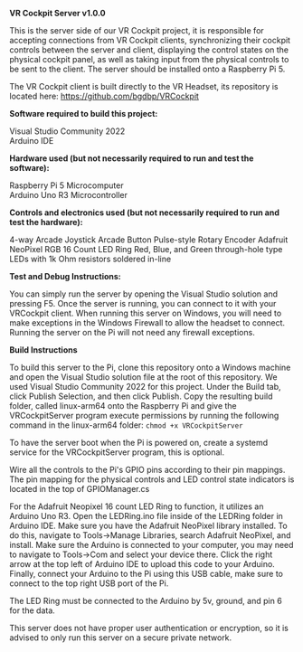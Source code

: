 **VR Cockpit Server v1.0.0**

This is the server side of our VR Cockpit project, it is responsible for
accepting connections from VR Cockpit clients, synchronizing their cockpit controls
between the server and client, displaying the control states on the physical
cockpit panel, as well as taking input from the physical controls to be sent
to the client. The server should be installed onto a Raspberry Pi 5. 

The VR Cockpit client
is built directly to the VR Headset, its repository is located here: https://github.com/bgdbp/VRCockpit

**Software required to build this project:**

  Visual Studio Community 2022  
  Arduino IDE

**Hardware used (but not necessarily required to run and test the software):**

  Raspberry Pi 5 Microcomputer  
  Arduino Uno R3 Microcontroller

**Controls and electronics used (but not necessarily required to run and test the hardware):**

  4-way Arcade Joystick
  Arcade Button
  Pulse-style Rotary Encoder
  Adafruit NeoPixel RGB 16 Count LED Ring
  Red, Blue, and Green through-hole type LEDs with 1k Ohm resistors soldered in-line

**Test and Debug Instructions:**

  You can simply run the server by opening the Visual Studio solution and pressing F5. Once the server is running, you can connect to it with your VRCockpit client. When running this server on Windows, you will need to make exceptions in the Windows Firewall to allow the headset to connect. Running the server on the Pi will not need any firewall exceptions. 

**Build Instructions**

To build this server to the Pi, clone this repository onto a Windows machine and open the Visual Studio
solution file at the root of this repository. We used Visual Studio Community 2022 for this project.
Under the Build tab, click Publish Selection,
and then click Publish. Copy the resulting build folder, called linux-arm64 onto the Raspberry Pi and give the
VRCockpitServer program execute permissions by running the following command in the linux-arm64 folder: ```chmod +x VRCockpitServer```

To have the server boot when the Pi is powered on, create
a systemd service for the VRCockpitServer program, this is optional. 

Wire all the controls to the Pi's GPIO pins according to their pin mappings. The pin mapping for the physical controls and LED control state indicators is
located in the top of GPIOManager.cs

For the Adafruit Neopixel 16 count LED Ring to function, it utilizes an Arduino Uno R3. Open the LEDRing.ino
file inside of the LEDRing folder in Arduino IDE. Make sure you have the Adafruit
NeoPixel library installed. To do this, navigate to Tools->Manage Libraries, 
search Adafruit NeoPixel, and install. Make sure the Arduino is connected to your
computer, you may need to navigate to Tools->Com and select your device there.
Click the right arrow at the top left of Arduino IDE to upload this code to your Arduino.
Finally, connect your Arduino to the Pi using this USB cable, make sure to connect
to the top right USB port of the Pi. 

The LED Ring must be connected to the Arduino by 5v, ground, and
pin 6 for the data. 

This server does not have proper user authentication or encryption, so it is advised
to only run this server on a secure private network. 


